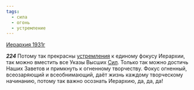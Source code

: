 ```yaml
---
tags:
  - сила
  - огонь
  - устремление
---
```


[Иерархия 1931г](/agni/1931)

___224___
Потому так прекрасны [устремления](/tag/#устремление) к единому фокусу Иерархии, так можно вместить все Указы Высших [Сил](/tag/#сила). Только так можно достичь Наших Заветов и примкнуть к огненному творчеству. Фокус огненный, всеозаряющий и всеобнимающий, даёт жизнь каждому творческому начинанию, потому так важно осознать Иерархию, да, да, да!   

